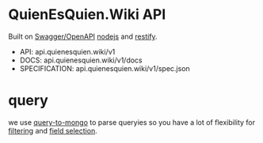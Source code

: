# QuienEsQuien.Wiki API

Built on [Swagger/OpenAPI](https://github.com/OAI/OpenAPI-Specification/blob/master/versions/2.0.md) [nodejs](https://nodejs.org/en/) and [restify](http://restify.com/).

  * API: api.quienesquien.wiki/v1
  * DOCS: api.quienesquien.wiki/v1/docs
  * SPECIFICATION: api.quienesquien.wiki/v1/spec.json

# query

we use [query-to-mongo](https://www.npmjs.com/package/query-to-mongo) to parse queryies so you have a lot of flexibility for [filtering](https://www.npmjs.com/package/query-to-mongo#filtering) and [field selection](https://www.npmjs.com/package/query-to-mongo#field-selection).
